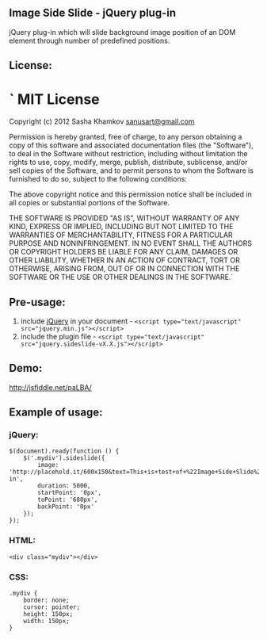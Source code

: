 Image Side Slide - jQuery plug-in
---------------------------------

jQuery plug-in which will slide background image position of an DOM element through number of predefined positions.

License:
--------
`
MIT License
===========

Copyright (c) 2012 Sasha Khamkov <sanusart@gmail.com>

Permission is hereby granted, free of charge, to any person obtaining a
copy of this software and associated documentation files (the "Software"),
to deal in the Software without restriction, including without limitation
the rights to use, copy, modify, merge, publish, distribute, sublicense,
and/or sell copies of the Software, and to permit persons to whom the
Software is furnished to do so, subject to the following conditions:

The above copyright notice and this permission notice shall be included in
all copies or substantial portions of the Software.

THE SOFTWARE IS PROVIDED "AS IS", WITHOUT WARRANTY OF ANY KIND, EXPRESS OR
IMPLIED, INCLUDING BUT NOT LIMITED TO THE WARRANTIES OF MERCHANTABILITY,
FITNESS FOR A PARTICULAR PURPOSE AND NONINFRINGEMENT. IN NO EVENT SHALL
THE AUTHORS OR COPYRIGHT HOLDERS BE LIABLE FOR ANY CLAIM, DAMAGES OR OTHER
LIABILITY, WHETHER IN AN ACTION OF CONTRACT, TORT OR OTHERWISE, ARISING
FROM, OUT OF OR IN CONNECTION WITH THE SOFTWARE OR THE USE OR OTHER
DEALINGS IN THE SOFTWARE.`

Pre-usage:
----------

1. include [jQuery](http://jquery.com/) in your document - `<script type="text/javascript" src="jquery.min.js"></script>`
2. include the plugin file - `<script type="text/javascript" src="jquery.sideslide-vX.X.js"></script>`

Demo:
-----

http://jsfiddle.net/paLBA/

Example of usage:
-----------------
 
### jQuery:

	$(document).ready(function () {
		$('.mydiv').sideslide({
			image: 'http://placehold.it/600x150&text=This+is+test+of+%22Image+Side+Slide%22+Plug-in',
			duration: 5000,
			startPoint: '0px',
			toPoint: '680px',
			backPoint: '0px'
		});
	});

### HTML:

	<div class="mydiv"></div>

### CSS:

	.mydiv {
		border: none;
		cursor: pointer;
		height: 150px;
		width: 150px;
	}